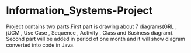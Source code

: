 # Information_Systems-Project
Project contains two parts.First part is drawing about 7 diagrams(GRL , jUCM , Use Case , Sequence , Activity , Class and Business  diagram).
Second part will be added in period of one month and it will show diagram converted into code in Java.
